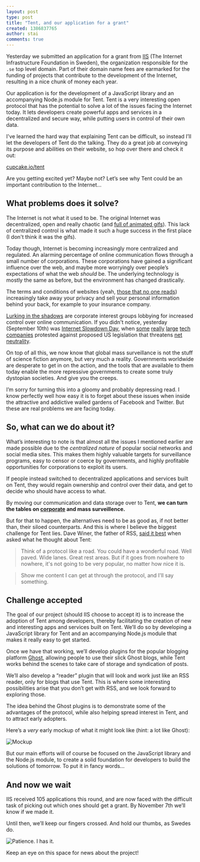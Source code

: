 ```yaml
---
layout: post
type: post
title: "Tent, and our application for a grant"
created: 1386837765
author: stai
comments: true
---
```


Yesterday we submitted an application for a grant from [IIS](https://www.iis.se/english/) (The Internet Infrastructure Foundation in Sweden), the organization responsible for the `.se` top level domain. Part of their domain name fees are earmarked for the funding of projects that contribute to the development of the Internet, resulting in a nice chunk of money each year.

Our application is for the development of a JavaScript library and an accompanying Node.js module for Tent. Tent is a very interesting open protocol that has the potential to solve a lot of the issues facing the Internet today. It lets developers create powerful apps and services in a decentralized and secure way, while putting users in control of their own data.

I've learned the hard way that explaining Tent can be difficult, so instead I’ll let the developers of Tent do the talking. They do a great job at conveying its purpose and abilities on their website, so hop over there and check it out:

[cupcake.io/tent](https://cupcake.io/tent)

Are you getting excited yet? Maybe not? Let’s see why Tent could be an important contribution to the Internet…


## What problems does it solve?

The Internet is not what it used to be. The original Internet was decentralized, open and really chaotic (and [full of animated gifs](http://ilove90sgifs.tumblr.com/)). This lack of centralized control is what made it such a huge success in the first place (I don't think it was the gifs).

Today though, Internet is becoming increasingly more centralized and regulated. An alarming percentage of online communication flows through a small number of corporations. These corporations have gained a significant influence over the web, and maybe more worryingly over people’s expectations of what the web _should_ be. The underlying technology is mostly the same as before, but the environment has changed drastically.

The terms and conditions of websites (yeah, [those that no one reads](http://vimeo.com/75993946)) increasingly take away your privacy and sell your personal information behind your back, for example to your insurance company.

[Lurking in the shadows](https://www.eff.org/issues/tpp) are corporate interest groups lobbying for increased control over online communication. If you didn't notice, yesterday (September 10th) was [Internet Slowdown Day](https://www.battleforthenet.com/sept10th/), when [some](http://reddit.com) [really](http://google.com) [large](http://netflix.com) [tech](http://tumblr.com) [companies](http://wordpress.com) protested against proposed US legislation that threatens [net neutrality](http://www.savetheinternet.com/net-neutrality-what-you-need-know-now).

On top of all this, we now know that global mass surveillance is not the stuff of science fiction anymore, but very much a reality. Governments worldwide are desperate to get in on the action, and the tools that are available to them today enable the more repressive governments to create some truly dystopian societies. And give you the creeps.

I’m sorry for turning this into a gloomy and probably depressing read. I know perfectly well how easy it is to forget about these issues when inside the attractive and addictive walled gardens of Facebook and Twitter. But these are real problems we are facing today.


## So, what can we do about it?

What’s interesting to note is that almost all the issues I mentioned earlier are made possible due to the _centralized nature_ of popular social networks and social media sites. This makes them highly valuable targets for surveillance programs, easy to censor or coerce by governments, and highly profitable opportunities for corporations to exploit its users.

If people instead switched to decentralized applications and services built on Tent, they would regain ownership and control over their data, and get to decide who should have access to what.

By moving our communication and data storage over to Tent, **we can turn the tables on [corporate](http://en.wikipedia.org/wiki/Surveillance#Corporate) and mass surveillence.**

But for that to happen, the alternatives need to be as good as, if not better than, their siloed counterparts. And this is where I believe the biggest challenge for Tent lies. Dave Winer, the father of RSS, [said it best](http://scripting.com/stories/2012/08/22/protocolsDontMeanMuch.html) when asked what he thought about Tent:

> Think of a protocol like a road. You could have a wonderful road. Well paved. Wide lanes. Great rest areas. But if it goes from nowhere to nowhere, it's not going to be very popular, no matter how nice it is.

> Show me content I can get at through the protocol, and I'll say something.


## Challenge accepted

The goal of our project (should IIS choose to accept it) is to increase the adoption of Tent among developers, thereby facilitating the creation of new and interesting apps and services built on Tent. We’ll do so by developing a JavaScript library for Tent and an accompanying Node.js module that makes it really easy to get started.

Once we have that working, we’ll develop plugins for the popular blogging platform [Ghost](https://ghost.org/), allowing people to use their slick Ghost blogs, while Tent works behind the scenes to take care of storage and syndication of posts.

We’ll also develop a “reader” plugin that will look and work just like an RSS reader, only for blogs that use Tent. This is where some interesting possibilities arise that you don’t get with RSS, and we look forward to exploring those.

The idea behind the Ghost plugins is to demonstrate some of the advantages of the protocol, while also helping spread interest in Tent, and to attract early adopters.

Here’s a _very_ early mockup of what it might look like (hint: a lot like Ghost):

![Mockup](http://cl.ly/image/20351D3R2E41/tent%20ghost%20reader.png)

But our main efforts will of course be focused on the JavaScript library and the Node.js module, to create a solid foundation for developers to build the solutions of tomorrow. To put it in fancy words…


## And now we wait

IIS received 105 applications this round, and are now faced with the difficult task of picking out which ones should get a grant. By November 7th we’ll know if we made it.

Until then, we’ll keep our fingers crossed. And hold our thumbs, as Swedes do.

![Patience. I has it.](http://takeyourheart.files.wordpress.com/2013/03/funny_dog_pictures_dog_has_patience.jpg)

Keep an eye on this space for news about the project!
